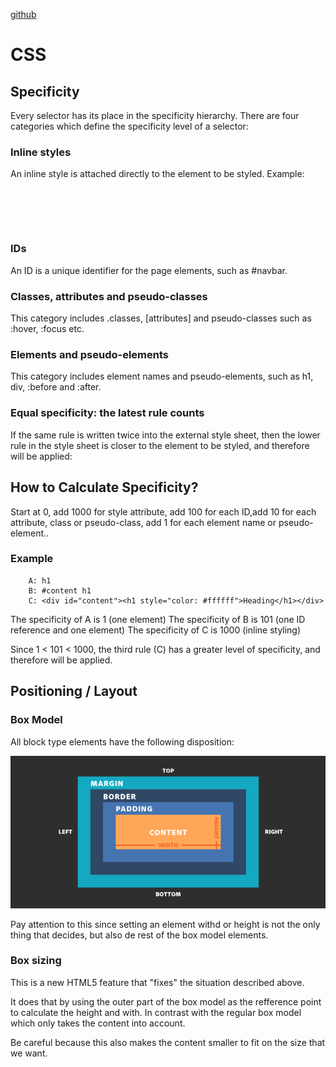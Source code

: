 [github](https://github.com/lichab)

# CSS

## Specificity

Every selector has its place in the specificity hierarchy. There are four categories which define the specificity level of a selector:

### Inline styles

An inline style is attached directly to the element to be styled. Example: <h1 style="color: #ffffff;">.

### IDs

An ID is a unique identifier for the page elements, such as #navbar.

### Classes, attributes and pseudo-classes

This category includes .classes, [attributes] and pseudo-classes such as :hover, :focus etc.

### Elements and pseudo-elements

This category includes element names and pseudo-elements, such as h1, div, :before and :after.

### Equal specificity: the latest rule counts

If the same rule is written twice into the external style sheet, then the lower rule in the style sheet is closer to the element to be styled, and therefore will be applied:

## How to Calculate Specificity?

Start at 0, add 1000 for style attribute, add 100 for each ID,add 10 for each attribute, class or pseudo-class, add 1 for each element name or pseudo-element..

### Example

```
    A: h1
    B: #content h1
    C: <div id="content"><h1 style="color: #ffffff">Heading</h1></div>
```

The specificity of A is 1 (one element)
The specificity of B is 101 (one ID reference and one element)
The specificity of C is 1000 (inline styling)

Since 1 < 101 < 1000, the third rule (C) has a greater level of specificity, and therefore will be applied.

## Positioning / Layout

### Box Model

All block type elements have the following disposition:

![atl box-model](./images/box-model.png)

Pay attention to this since setting an element withd or height is not the only thing that decides, but also de rest of the box model elements.

### Box sizing

This is a new HTML5 feature that "fixes" the situation described above.

It does that by using the outer part of the box model as the refference point to calculate the height and with. In contrast with the regular box model which only takes the content into account.

Be careful because this also makes the content smaller to fit on the size that we want.
